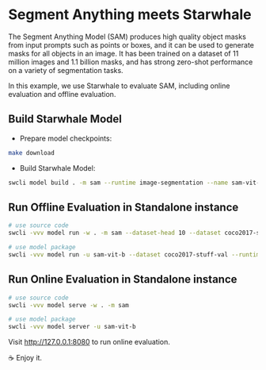 Segment Anything meets Starwhale
======

The Segment Anything Model (SAM) produces high quality object masks from input prompts such as points or boxes, and it can be used to generate masks for all objects in an image. It has been trained on a dataset of 11 million images and 1.1 billion masks, and has strong zero-shot performance on a variety of segmentation tasks.

In this example, we use Starwhale to evaluate SAM, including online evaluation and offline evaluation.

Build Starwhale Model
------

- Prepare model checkpoints:

```bash
make download
```

- Build Starwhale Model:

```bash
swcli model build . -m sam --runtime image-segmentation --name sam-vit-b
```

Run Offline Evaluation in Standalone instance
------

```bash
# use source code
swcli -vvv model run -w . -m sam --dataset-head 10 --dataset coco2017-stuff-val

# use model package
swcli -vvv model run -u sam-vit-b --dataset coco2017-stuff-val --runtime image-segmentation
```

Run Online Evaluation in Standalone instance
------

```bash
# use source code
swcli -vvv model serve -w . -m sam

# use model package
swcli -vvv model server -u sam-vit-b
```

Visit <http://127.0.0.1:8080> to run online evaluation.

☕ Enjoy it.
